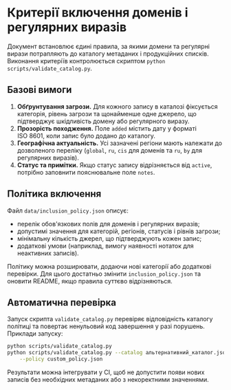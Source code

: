 # Критерії включення доменів і регулярних виразів

Документ встановлює єдині правила, за якими домени та регулярні
вирази потрапляють до каталогу метаданих і продукційних списків.
Виконання критеріїв контролюється скриптом
`python scripts/validate_catalog.py`.

## Базові вимоги

1. **Обґрунтування загрози.** Для кожного запису в каталозі
   фіксується категорія, рівень загрози та щонайменше одне джерело,
   що підтверджує шкідливість домену або регулярного виразу.
2. **Прозорість походження.** Поле `added` містить дату у форматі
   ISO 8601, коли запис було додано до каталогу.
3. **Географічна актуальність.** Усі зазначені регіони мають належати
   до дозволеного переліку (`global`, `ru`, `cis` для доменів та
   `ru`, `by` для регулярних виразів).
4. **Статус та примітки.** Якщо статус запису відрізняється від
   `active`, потрібно заповнити пояснювальне поле `notes`.

## Політика включення

Файл `data/inclusion_policy.json` описує:

- перелік обов'язкових полів для доменів і регулярних виразів;
- допустимі значення для категорій, регіонів, статусів і рівнів загрози;
- мінімальну кількість джерел, що підтверджують кожен запис;
- додаткові умови (наприклад, вимогу наявності нотаток для неактивних
  записів).

Політику можна розширювати, додаючи нові категорії або додаткові
перевірки. Для цього достатньо змінити `inclusion_policy.json` та
оновити README, якщо правила суттєво відрізняються.

## Автоматична перевірка

Запуск скрипта `validate_catalog.py` перевіряє відповідність каталогу
політиці та повертає ненульовий код завершення у разі порушень.
Приклади запуску:

```bash
python scripts/validate_catalog.py
python scripts/validate_catalog.py --catalog альтернативний_каталог.json \
    --policy custom_policy.json
```

Результати можна інтегрувати у CI, щоб не допустити появи нових записів
без необхідних метаданих або з некоректними значеннями.
